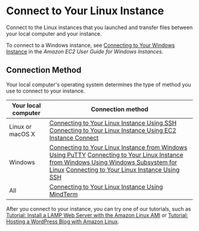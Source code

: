 # Connect to Your Linux Instance<a name="AccessingInstances"></a>

Connect to the Linux instances that you launched and transfer files between your local computer and your instance\.

To connect to a Windows instance, see [Connecting to Your Windows Instance](https://docs.aws.amazon.com/AWSEC2/latest/WindowsGuide/connecting_to_windows_instance.html) in the *Amazon EC2 User Guide for Windows Instances*\.

## Connection Method<a name="connection-method"></a>

Your local computer's operating system determines the type of method you use to connect to your instance\.


| Your local computer | Connection method | 
| --- | --- | 
|  Linux or macOS X  |  [Connecting to Your Linux Instance Using SSH](AccessingInstancesLinux.md) [Connecting to Your Linux Instance Using EC2 Instance Connect](Connect-using-EC2-Instance-Connect.md)  | 
|  Windows  |  [Connecting to Your Linux Instance from Windows Using PuTTY](putty.md) [Connecting to Your Linux Instance from Windows Using Windows Subsystem for Linux](WSL.md) [Connecting to Your Linux Instance Using SSH](AccessingInstancesLinux.md)  | 
|  All  |  [Connecting to Your Linux Instance Using MindTerm](mindterm.md)  | 

After you connect to your instance, you can try one of our tutorials, such as [Tutorial: Install a LAMP Web Server with the Amazon Linux AMI](install-LAMP.md) or [Tutorial: Hosting a WordPress Blog with Amazon Linux](hosting-wordpress.md)\.